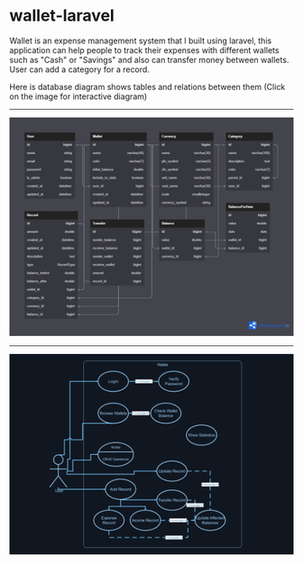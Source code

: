 # wallet-laravel
Wallet is an expense management system that I built using laravel, this application can help people to track their expenses with different wallets such as "Cash" or "Savings" and also can transfer money between wallets.
User can add a category for a record.

Here is database diagram shows tables and relations between them (Click on the image for interactive diagram)
***
[![Wallet Database Design](/App%20Files/Wallet%20Database%20Design.png)](https://dbdiagram.io/d/647765c3722eb77494276d0c)
***
![Wallet Use Case Diagram](/App%20Files/Wallet%20Use%20Case%20Diagram.jpg)

